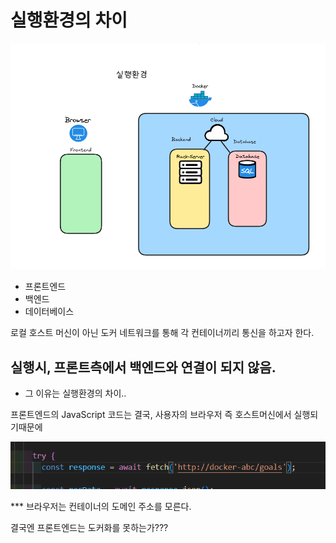 # 실행환경의 차이 


![alt text](image.png)

- 프론트엔드
- 백엔드
- 데이터베이스 

로컬 호스트 머신이 아닌 도커 네트워크를 통해 
각 컨테이너끼리 통신을 하고자 한다.



## 실행시, 프론트측에서 백엔드와 연결이 되지 않음.
- 그 이유는 실행환경의 차이..

프론트엔드의 JavaScript 코드는 결국, 
사용자의 브라우저 즉 호스트머신에서 실행되기때문에

![alt text](image-1.png)

*** 브라우저는 컨테이너의 도메인 주소를 모른다. 

결국엔 프론트엔드는 도커화를 못하는가???